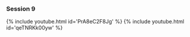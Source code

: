 
### Session 9
{% include youtube.html id='PrA8eC2F8Jg' %}
{% include youtube.html id='qeTNRKk00yw' %}